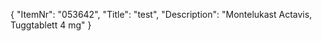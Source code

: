 {
  "ItemNr": "053642",
  "Title": "test",
  "Description": "Montelukast Actavis, Tuggtablett 4 mg"
}